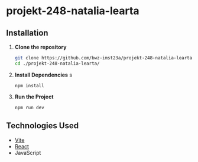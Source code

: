 # projekt-248-natalia-learta

## Installation

1. **Clone the repository**
    ```bash
    git clone https://github.com/bwz-imst23a/projekt-248-natalia-learta
    cd ./projekt-248-natalia-learta/
    ```

2. **Install Dependencies**
s
    ```
    npm install 
    ```

3. **Run the Project**
    ```
    npm run dev
    ```

## Technologies Used

- [Vite](https://vite.dev)
- [React](https://react.dev)
- JavaScript
